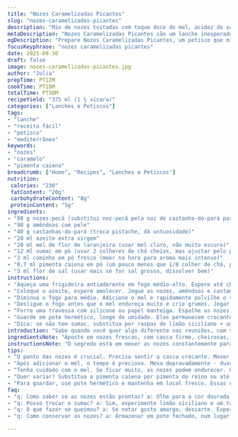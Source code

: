 ```yaml
---
title: "Nozes Caramelizadas Picantes"
slug: "nozes-caramelizadas-picantes"
description: "Mix de nozes tostadas com toque doce do mel, acidez do sumac e picância de pimenta caiena. Troque pistaches por castanhas-do-pará para variar textura e sabor. Fundos de panela caramelizam parado, sinal que é hora de mexer. Temperos aromáticos dão personalidade, a crocância é chave. Armazene longe de umidade. Lanche prático, acompanhamento marcante em saladas ou só pra devorar no dedo."
metaDescription: "Nozes Caramelizadas Picantes são um lanche inesperado com mel e especiarias que trazem sabores intensos e crocância."
ogDescription: "Prepare Nozes Caramelizadas Picantes, um petisco que mistura doce e picante para um sabor marcante em qualquer momento."
focusKeyphrase: "nozes caramelizadas picantes"
date: 2025-09-30
draft: false
image: nozes-caramelizadas-picantes.jpg
author: "Julia"
prepTime: PT12M
cookTime: PT18M
totalTime: PT30M
recipeYield: "375 ml (1 ½ xícara)"
categories: ["Lanches e Petiscos"]
tags:
- "lanche"
- "receita fácil"
- "petisco"
- "mediterrânea"
keywords:
- "nozes"
- "caramelo"
- "pimenta caiena"
breadcrumb: ["Home", "Recipes", "Lanches e Petiscos"]
nutrition: 
 calories: "230"
 fatContent: "20g"
 carbohydrateContent: "8g"
 proteinContent: "5g"
ingredients:
- "80 g nozes-pecã (substitui noz-pecã pela noz de castanha-do-pará para aroma mais rico)"
- "90 g amêndoas com pele"
- "40 g castanhas-do-pará (troca pistache, dá untuosidade)"
- "20 ml azeite extra virgem"
- "20 ml mel de flor de laranjeira (usar mel claro, não muito escuro)"
- "12 ml sumac em pó (usar 2 colheres de chá cheias, mas ajustar pelo paladar)"
- "3 ml cominho em pó fresco (moer na hora para aroma mais intenso)"
- "0,7 ml pimenta caiena em pó (um pouco menos que 1/8 colher de chá, porque pimenta queima rápido)"
- "3 ml flor de sal (usar mais se for sal grosso, dissolver bem)"
instructions:
- "Aqueça uma frigideira antiaderente em fogo médio-alto. Espere até chiar, é sinal que o óleo vai pegar melhor sabor das nozes."
- "Coloque o azeite, espere amolecer. Jogue as nozes, amêndoas e castanhas. Mexa sem parar, evitar a parte que queima no fundo virar amarga. Uns 6 minutos, ou até ficarem douradas, sentindo aroma tostado e textura firme, mas crocante."
- "Diminua o fogo para médio. Adicione o mel e rapidamente polvilhe o sumac, o cominho e a pimenta. Mexa constantemente e rápido. O mel vai começar a borbulhar e caramelizar em volta das nozes. Tudo isso dura uns 2 minutos. Preste atenção: se começar a fumar, fogo tá alto demais."
- "Desligue o fogo antes que o mel endureça muito e crie grumos. Jogar a flor de sal imediatamente, mexer muito bem para distribuir o sal uniformemente e a mistura ficar brilhante."
- "Forre uma travessa com silicone ou papel manteiga. Espalhe as nozes, espalhando bem para não grudarem umas nas outras. Deixe esfriar ao ar livre, ideal umas 20 minutos pra endurecer de verdade e ficar crocante na medida."
- "Guarde em pote hermético, longe de umidade. Elas permanecem crocantes até 1 mês, mas dificilmente vão durar tanto."
- "Dica: se não tem sumac, substitua por raspas de limão siciliano + um toque de vinagre de maçã para conseguir a acidez sem perder o aroma."
introduction: "Sabe quando você quer algo diferente nas reuniões, com sabores intensos mas que não exige horas na cozinha? Nozes caramelizadas assim, com toque de sumac e mel, oferecem uma experiência que mistura o cítrico, doce e o puxante da pimenta caiena. Na primeira tentativa, achei que mel demais ia mascarar o sabor original das castanhas, mas ajustar meio a meio com o sumac fez a mágica. Não só para petiscar, misturo em saladas com frutas e folhas verdes para dar crocância inesperada. Aprendi que o ponto exato do mel é o segredo; caramelizar demais seca tudo, pouco tempo, nada acontece. O cheiro invade a casa e sinto que consigo criar um petisco que conversa com qualquer vinho branco leve ou um chá preto bem fresco."
ingredientsNote: "Aposte em nozes frescas, com casca firme, cheirosas, nada murchas nem amargas. A troca do pistache pela castanha-do-pará foi descoberta recente para variar o sabor e textura: castanha traz untuosidade que pistache não oferece. O mel ideal é um mel claro, mais floral, tipo flor de laranjeira ou flor de laranjal, evita que a cor fique muito escura e o sabor muito forte. O uso do sumac, essa especiaria árabe com sabor cítrico e lemongrass, faz toda a diferença, mas se estiver fácil, substitua por raspas de limão siciliano raspadas fininhas. O azeite tem que ser extra virgem para dar gosto e ajudar a tostar as nozes sem que grude na frigideira. A pimenta caiena é essencial para dar um leve puxão, mas não chega a queimar."
instructionsNote: "O segredo está em mexer as nozes constantemente para não queimar, mas sem virar uma bagunça; costumo usar colher de pau para mexer e chacoalhar a frigideira. Enquanto o mel começa a caramelizar, você vê borbulhinhas, o cheiro adocicado invade a cozinha, ótimo sinal. Tem que reduzir um pouco o fogo para não queimar o mel e deixar o gosto amargo, coisa que já aconteceu comigo e arruinou o lote. A flor de sal só entra dps do fogo estar desligado, assim mantém seu crocante sem dissolver completamente. Espalhe as nozes rapidamente no papel e deixe esfriar naturalmente, não tente acelerar no freezer – umidade estraga a crocância. Conservação é sem mistério, pote fechado, num lugar seco, temperatura ambiente funciona. Se quiser ser gourmet, sirva junto com queijo de cabra e fatias de pera fresca – um contraponto que dá samba e é fácil. Essa receita flerta entre lanche, aperitivo e tempero crocante em saladas ou pratos com frutas."
tips:
- "O ponto das nozes é crucial. Precisa sentir a casca crocante. Mexer sempre, evitar que queimem. Borbulhas do mel são um sinal. Menos fumaça é melhor."
- "Após adicionar o mel, o tempo é precioso. Mexa depravadamente - duas colheres de sumac ou até mais, depende do seu gosto. Varie a pimenta com pimenta-do-reino."
- "Tenha cuidado com o mel. Se ficar muito, as nozes podem endurecer. O ideal é um mel claro e floral. O sabor deve ser leve; não deve dominar."
- "Quer variar? Substitua a pimenta caiena por pimenta do reino ou até uma pitada de canela. Isso muda a tortuosidade do sabor, deixa mais doce, mas saboroso."
- "Para guardar, use pote hermético e mantenha em local fresco. Essas nozes podem durar semanas, mas duvido que dure tanto. E quanto mais frescas, melhor."
faq:
- "q: Como saber se as nozes estão prontas? a: Olhe para a cor dourada e sinta o aroma tostado. Se estiverem cheirosas e crocantes, já estão ótimas."
- "q: Posso trocar o sumac? a: Sim, experimente limão siciliano e um toque de vinagre. Funciona bem. O importante é manter a acidez."
- "q: O que fazer se queimou? a: Se notar gosto amargo, descarte. Experimente mexer menos. Atenção com o calor na hora de caramelizar."
- "q: Como conservar as nozes? a: Armazenar em pote fechado, num lugar seco. Fique de olho em umidade – isso estraga a crocância rapidamente."

---
```

